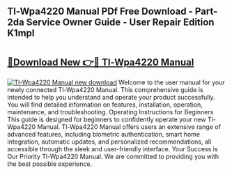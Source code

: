 ## Tl-Wpa4220 Manual PDf Free Download - Part-2da Service Owner Guide - User Repair Edition K1mpl

# <h2><a href="http://cf26363.oget.top/?id=Tl-Wpa4220+Manual">🔗Download New 👉🔴 Tl-Wpa4220 Manual</a></h2>

[![Tl-Wpa4220 Manual new download](https://i.imgur.com/5g1atiW.png)](http://cf26363.oget.top/?id=Tl-Wpa4220+Manual)
Welcome to the user manual for your newly connected Tl-Wpa4220 Manual. This comprehensive guide is intended to help you understand and operate your product successfully. You will find detailed information on features, installation, operation, maintenance, and troubleshooting. Operating Instructions for Beginners This guide is designed for beginners to confidently operate your new Tl-Wpa4220 Manual. Tl-Wpa4220 Manual offers users an extensive range of advanced features, including biometric authentication, smart home integration, automatic updates, and personalized recommendations, all accessible through the sleek and user-friendly interface. Your Success is Our Priority Tl-Wpa4220 Manual. We are committed to providing you with the best possible experience.
